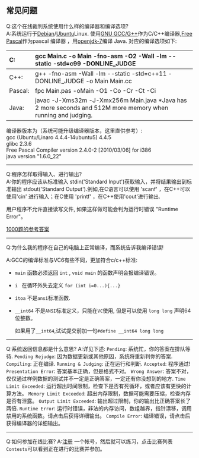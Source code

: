 ## 常见问题

Q:这个在线裁判系统使用什么样的编译器和编译选项?  
A:系统运行于[Debian](http://www.debian.org/)/[Ubuntu](http://www.ubuntu.com/)Linux. 使用[GNU GCC/G++](http://gcc.gnu.org/)作为C/C++编译器,[Free Pascal](http://www.freepascal.org/)作为pascal 编译器 ，用[openjdk-7](http://openjdk.java.net/)编译 Java. 对应的编译选项如下:

| C: | gcc Main.c -o Main -fno-asm -O2 -Wall -lm --static -std=c99 -DONLINE\_JUDGE |
| :--- | :--- |
| C++: | g++ -fno-asm -Wall -lm --static -std=c++11 -DONLINE\_JUDGE -o Main Main.cc |
| Pascal: | fpc Main.pas -oMain -O1 -Co -Cr -Ct -Ci |
| Java: | javac -J-Xms32m -J-Xmx256m Main.java \*Java has 2 more seconds and 512M more memory when running and judging. |

编译器版本为（系统可能升级编译器版本，这里直供参考）:  
gcc \(Ubuntu/Linaro 4.4.4-14ubuntu5\) 4.4.5  
glibc 2.3.6  
Free Pascal Compiler version 2.4.0-2 \[2010/03/06\] for i386  
java version "1.6.0\_22"

---

Q:程序怎样取得输入、进行输出?  
A:你的程序应该从标准输入 stdin\('Standard Input'\)获取输入，并将结果输出到标准输出 stdout\('Standard Output'\).例如,在C语言可以使用 'scanf' ，在C++可以使用'cin' 进行输入；在C使用 'printf' ，在C++使用'cout'进行输出.

用户程序不允许直接读写文件, 如果这样做可能会判为运行时错误 "Runtime Error"。

[1000题的参考答案](/oj/student/1000.md)

---

Q:为什么我的程序在自己的电脑上正常编译，而系统告诉我编译错误!

A:GCC的编译标准与VC6有些不同，更加符合c/c++标准:

* `main`  函数必须返回 `int` ,  `void main` 的函数声明会报编译错误。
* `i ` 在循环外失去定义 `for (int i=0...){...}`
* `itoa`  不是`ansi`标准函数.
* `__int64` 不是`ANSI`标准定义，只能在`VC`使用, 但是可以使用 `long long` 声明64位整数。

  如果用了`__int64`,试试提交前加一句`#define __int64 long long`

---

Q:系统返回信息都是什么意思?
A:详见下述:
`Pending`: 系统忙，你的答案在排队等待.
`Pending Rejudge`: 因为数据更新或其他原因，系统将重新判你的答案.
`Compiling`: 正在编译.
`Running & Judging`: 正在运行和判断.
`Accepted`: 程序通过!
`Presentation Error`: 答案基本正确，但是格式不对。
`Wrong Answer`: 答案不对，仅仅通过样例数据的测试并不一定是正确答案，一定还有你没想到的地方.
`Time Limit Exceeded`: 运行超出时间限制，检查下是否有死循环，或者应该有更快的计算方法。
`Memory Limit Exceeded`: 超出内存限制，数据可能需要压缩，检查内存是否有泄露。
`Output Limit Exceeded`: 输出超过限制，你的输出比正确答案长了两倍.
`Runtime Error`: 运行时错误，非法的内存访问，数组越界，指针漂移，调用禁用的系统函数。请点击后获得详细输出。
`Compile Error`: 编译错误，请点击后获得编译器的详细输出。

---

Q:如何参加在线比赛?
A:[注册](http://login.nbdp.net/register.html)
一个帐号，然后就可以练习，点击比赛列表`Contests`可以看到正在进行的比赛并参加。

